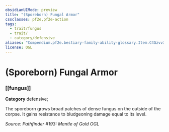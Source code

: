 ```yaml
---
obsidianUIMode: preview
title: "(Sporeborn) Fungal Armor"
cssclasses: pf2e,pf2e-action
tags:
  - trait/fungus
  - trait/
  - category/defensive
aliases: "Compendium.pf2e.bestiary-family-ability-glossary.Item.C4Gzvv335YYUm1zl"
license: OGL
---
```

# (Sporeborn) Fungal Armor

### [[fungus]]

**Category** defensive; 




The sporeborn grows broad patches of dense fungus on the outside of the corpse. It gains resistance to bludgeoning damage equal to its level.

*Source: Pathfinder #193: Mantle of Gold*
*OGL*